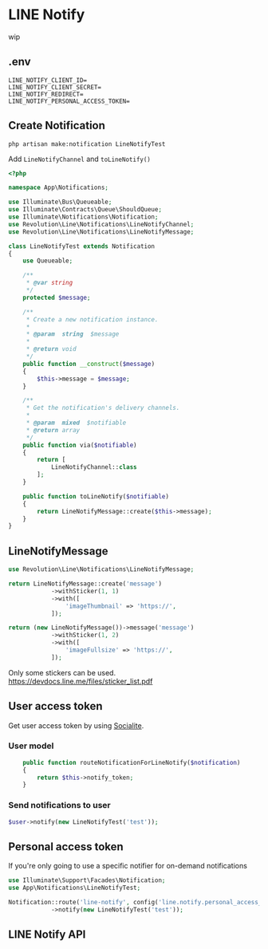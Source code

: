 # LINE Notify

wip

## .env
```
LINE_NOTIFY_CLIENT_ID=
LINE_NOTIFY_CLIENT_SECRET=
LINE_NOTIFY_REDIRECT=
LINE_NOTIFY_PERSONAL_ACCESS_TOKEN=
```

## Create Notification
```
php artisan make:notification LineNotifyTest
```

Add `LineNotifyChannel` and `toLineNotify()`

```php
<?php

namespace App\Notifications;

use Illuminate\Bus\Queueable;
use Illuminate\Contracts\Queue\ShouldQueue;
use Illuminate\Notifications\Notification;
use Revolution\Line\Notifications\LineNotifyChannel;
use Revolution\Line\Notifications\LineNotifyMessage;

class LineNotifyTest extends Notification
{
    use Queueable;

    /**
     * @var string
     */
    protected $message;

    /**
     * Create a new notification instance.
     *
     * @param  string  $message
     *
     * @return void
     */
    public function __construct($message)
    {
        $this->message = $message;
    }

    /**
     * Get the notification's delivery channels.
     *
     * @param  mixed  $notifiable
     * @return array
     */
    public function via($notifiable)
    {
        return [
            LineNotifyChannel::class
        ];
    }

    public function toLineNotify($notifiable)
    {
        return LineNotifyMessage::create($this->message);
    }
}
```

## LineNotifyMessage

```php
use Revolution\Line\Notifications\LineNotifyMessage;

return LineNotifyMessage::create('message')
            ->withSticker(1, 1)
            ->with([
                'imageThumbnail' => 'https://',
            ]);
```

```php
return (new LineNotifyMessage())->message('message')
            ->withSticker(1, 2)
            ->with([
                'imageFullsize' => 'https://',
            ]);
```

Only some stickers can be used.  
https://devdocs.line.me/files/sticker_list.pdf

## User access token

Get user access token by using [Socialite](./socialite.md).

### User model
```php
    public function routeNotificationForLineNotify($notification)
    {
        return $this->notify_token;
    }
```

### Send notifications to user
```php
$user->notify(new LineNotifyTest('test'));
```

## Personal access token
If you're only going to use a specific notifier for on-demand notifications

```php
use Illuminate\Support\Facades\Notification;
use App\Notifications\LineNotifyTest;

Notification::route('line-notify', config('line.notify.personal_access_token'))
            ->notify(new LineNotifyTest('test'));
```

## LINE Notify API
```

```
